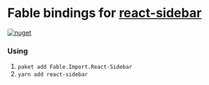 # Fable bindings for [react-sidebar](https://npmjs.com/package/react-sidebar)

[![nuget](https://badge.fury.io/nu/Fable.Import.React-Sidebar.svg)](https://badge.fury.io/nu/Fable.Import.React-Sidebar)


### Using 

1. `paket add Fable.Import.React-Sidebar`
2. `yarn add react-sidebar`

